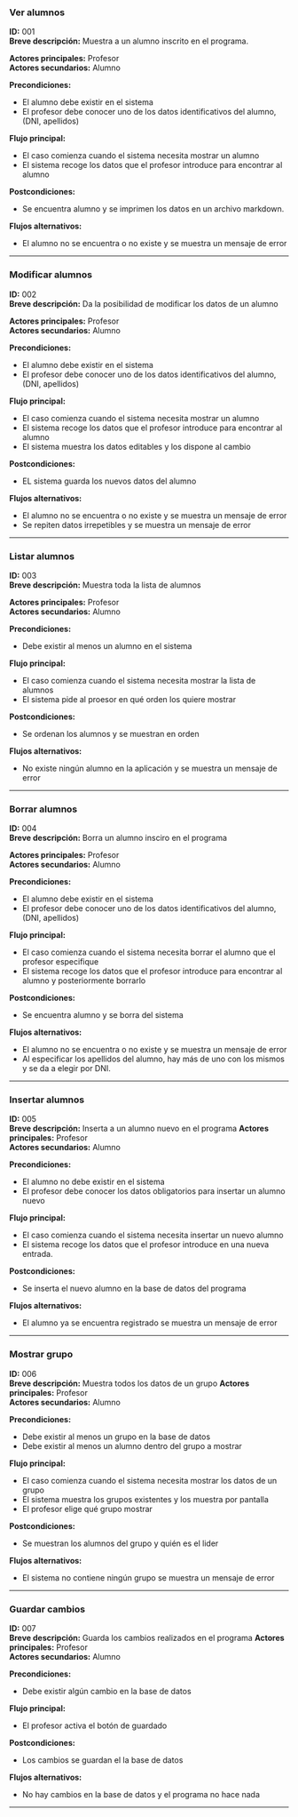 ### **Ver alumnos**
**ID:** 001 <br>
**Breve descripción:** Muestra a un alumno inscrito en el programa.

**Actores principales:** Profesor <br>
**Actores secundarios:** Alumno

**Precondiciones:**
+ El alumno debe existir en el sistema
+ El profesor debe conocer uno de los datos identificativos del alumno, (DNI, apellidos)

**Flujo principal:**
+ El caso comienza cuando el sistema necesita mostrar un alumno
+ El sistema recoge los datos que el profesor introduce para encontrar al alumno

**Postcondiciones:**
+ Se encuentra alumno y se imprimen los datos en un archivo markdown.

**Flujos alternativos:**
+ El alumno no se encuentra o no existe y se muestra un mensaje de error

---
### **Modificar alumnos**
**ID:** 002 <br>
**Breve descripción:** Da la posibilidad de modificar los datos de un alumno

**Actores principales:** Profesor <br>
**Actores secundarios:** Alumno

**Precondiciones:**
+ El alumno debe existir en el sistema
+ El profesor debe conocer uno de los datos identificativos del alumno, (DNI, apellidos)

**Flujo principal:**
+ El caso comienza cuando el sistema necesita mostrar un alumno
+ El sistema recoge los datos que el profesor introduce para encontrar al alumno
+ El sistema muestra los datos editables y los dispone al cambio

**Postcondiciones:**
+ EL sistema guarda los nuevos datos del alumno

**Flujos alternativos:**
+ El alumno no se encuentra o no existe y se muestra un mensaje de error
+ Se repiten datos irrepetibles y se muestra un mensaje de error

---
### **Listar alumnos**
**ID:** 003 <br>
**Breve descripción:** Muestra toda la lista de alumnos

**Actores principales:** Profesor <br>
**Actores secundarios:** Alumno

**Precondiciones:**
+ Debe existir al menos un alumno en el sistema

**Flujo principal:**
+ El caso comienza cuando el sistema necesita mostrar la lista de alumnos
+ El sistema pide al proesor en qué orden los quiere mostrar

**Postcondiciones:**
+ Se ordenan los alumnos y se muestran en orden

**Flujos alternativos:**
+ No existe ningún alumno en la aplicación y se muestra un mensaje de error

---
### **Borrar alumnos**
**ID:** 004 <br>
**Breve descripción:** Borra un alumno insciro en el programa

**Actores principales:** Profesor <br>
**Actores secundarios:** Alumno

**Precondiciones:**
+ El alumno debe existir en el sistema
+ El profesor debe conocer uno de los datos identificativos del alumno, (DNI, apellidos)

**Flujo principal:**
+ El caso comienza cuando el sistema necesita borrar el alumno que el profesor especifique
+ El sistema recoge los datos que el profesor introduce para encontrar al alumno y posteriormente borrarlo

**Postcondiciones:**
+ Se encuentra alumno y se borra del sistema

**Flujos alternativos:**
+ El alumno no se encuentra o no existe y se muestra un mensaje de error
+ Al especificar los apellidos del alumno, hay más de uno con los mismos y se da a elegir por DNI.

---
### **Insertar alumnos**
**ID:** 005 <br>
**Breve descripción:** Inserta a un alumno nuevo en el programa
**Actores principales:** Profesor <br>
**Actores secundarios:** Alumno

**Precondiciones:**
+ El alumno no debe existir en el sistema
+ El profesor debe conocer los datos obligatorios para insertar un alumno nuevo

**Flujo principal:**
+ El caso comienza cuando el sistema necesita insertar un nuevo alumno
+ El sistema recoge los datos que el profesor introduce en una nueva entrada.

**Postcondiciones:**
+ Se inserta el nuevo alumno en la base de datos del programa

**Flujos alternativos:**
+ El alumno ya se encuentra registrado se muestra un mensaje de error

---
### **Mostrar grupo**
**ID:** 006 <br>
**Breve descripción:** Muestra todos los datos de un grupo
**Actores principales:** Profesor <br>
**Actores secundarios:** Alumno

**Precondiciones:**
+ Debe existir al menos un grupo en la base de datos
+ Debe existir al menos un alumno dentro del grupo a mostrar

**Flujo principal:**
+ El caso comienza cuando el sistema necesita mostrar los datos de un grupo
+ El sistema muestra los grupos existentes y los muestra por pantalla
+ El profesor elige qué grupo mostrar

**Postcondiciones:**
+ Se muestran los alumnos del grupo y quién es el lider

**Flujos alternativos:**
+ El sistema no contiene ningún grupo se muestra un mensaje de error

---
### **Guardar cambios**
**ID:** 007 <br>
**Breve descripción:** Guarda los cambios realizados en el programa
**Actores principales:** Profesor <br>
**Actores secundarios:** Alumno

**Precondiciones:**
+ Debe existir algún cambio en la base de datos

**Flujo principal:**
+ El profesor activa el botón de guardado

**Postcondiciones:**
+ Los cambios se guardan el la base de datos

**Flujos alternativos:**
+ No hay cambios en la base de datos y el programa no hace nada

---
